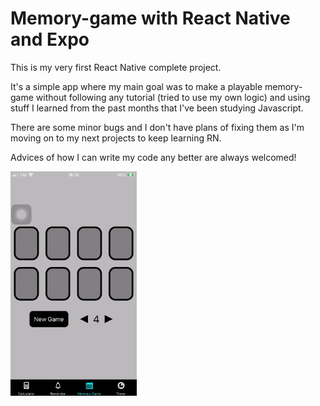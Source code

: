 # Memory-game with React Native and Expo

This is my very first React Native complete project.

It's a simple app where my main goal was to make a playable memory-game without following any tutorial (tried to use my own logic) and using stuff I learned from the past months that I've been studying Javascript.

There are some minor bugs and I don't have plans of fixing them as I'm moving on to my next projects to keep learning RN.

Advices of how I can write my code any better are always welcomed!


<img src="https://github.com/caickdias/memory-game/blob/main/examples/memory-game-gif-12fps-23sec.gif" width="40%" height="40%"/>
